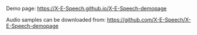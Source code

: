 Demo page: https://X-E-Speech.github.io/X-E-Speech-demopage


Audio samples can be downloaded from: https://github.com/X-E-Speech/X-E-Speech-demopage
